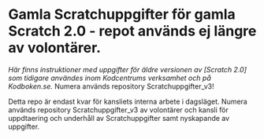 # Gamla Scratchuppgifter för gamla Scratch 2.0 - repot används ej längre av volontärer.

_Här finns instruktioner med uppgifter för äldre versionen av [Scratch 2.0] som tidigare användes inom Kodcentrums verksamhet och på Kodboken.se._ Numera används repository Scratchuppgifter_v3! 

Detta repo är endast kvar för kansliets interna arbete i dagsläget. 
Numera används repository Scratchuppgifter_v3 av volontärer och kansli för uppdtaering och underhåll av Scratchuppgifter samt nyskapande av uppgifter.
